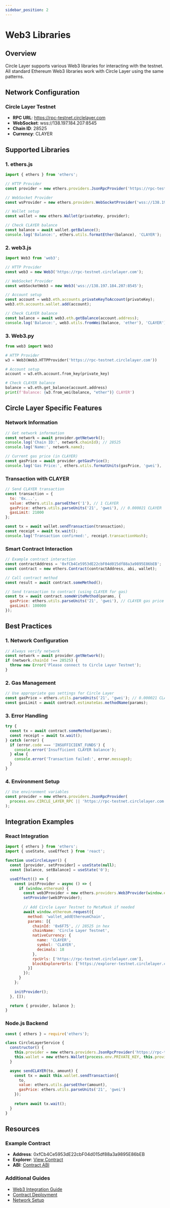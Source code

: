 ```yaml
---
sidebar_position: 2
---
```


# Web3 Libraries

## Overview

Circle Layer supports various Web3 libraries for interacting with the testnet. All standard Ethereum Web3 libraries work with Circle Layer using the same patterns.

## Network Configuration

### Circle Layer Testnet
- **RPC URL**: https://rpc-testnet.circlelayer.com
- **WebSocket**: wss://138.197.184.207:8545
- **Chain ID**: 28525
- **Currency**: CLAYER

## Supported Libraries

### 1. ethers.js
```javascript
import { ethers } from 'ethers';

// HTTP Provider
const provider = new ethers.providers.JsonRpcProvider('https://rpc-testnet.circlelayer.com');

// WebSocket Provider
const wsProvider = new ethers.providers.WebSocketProvider('wss://138.197.184.207:8545');

// Wallet setup
const wallet = new ethers.Wallet(privateKey, provider);

// Check CLAYER balance
const balance = await wallet.getBalance();
console.log('Balance:', ethers.utils.formatEther(balance), 'CLAYER');
```

### 2. web3.js
```javascript
import Web3 from 'web3';

// HTTP Provider
const web3 = new Web3('https://rpc-testnet.circlelayer.com');

// WebSocket Provider
const webSocketWeb3 = new Web3('wss://138.197.184.207:8545');

// Account setup
const account = web3.eth.accounts.privateKeyToAccount(privateKey);
web3.eth.accounts.wallet.add(account);

// Check CLAYER balance
const balance = await web3.eth.getBalance(account.address);
console.log('Balance:', web3.utils.fromWei(balance, 'ether'), 'CLAYER');
```

### 3. Web3.py
```python
from web3 import Web3

# HTTP Provider
w3 = Web3(Web3.HTTPProvider('https://rpc-testnet.circlelayer.com'))

# Account setup
account = w3.eth.account.from_key(private_key)

# Check CLAYER balance
balance = w3.eth.get_balance(account.address)
print(f'Balance: {w3.from_wei(balance, "ether")} CLAYER')
```

## Circle Layer Specific Features

### Network Information
```javascript
// Get network information
const network = await provider.getNetwork();
console.log('Chain ID:', network.chainId); // 28525
console.log('Name:', network.name);

// Current gas price (in CLAYER)
const gasPrice = await provider.getGasPrice();
console.log('Gas Price:', ethers.utils.formatUnits(gasPrice, 'gwei'), 'Gwei');
```

### Transaction with CLAYER
```javascript
// Send CLAYER transaction
const transaction = {
  to: '0x...',
  value: ethers.utils.parseEther('1'), // 1 CLAYER
  gasPrice: ethers.utils.parseUnits('21', 'gwei'), // 0.000021 CLAYER
  gasLimit: 21000
};

const tx = await wallet.sendTransaction(transaction);
const receipt = await tx.wait();
console.log('Transaction confirmed:', receipt.transactionHash);
```

### Smart Contract Interaction
```javascript
// Example contract interaction
const contractAddress = '0xfCb4Ce5953dE22cbF04d015df88a3a9895E86bEB';
const contract = new ethers.Contract(contractAddress, abi, wallet);

// Call contract method
const result = await contract.someMethod();

// Send transaction to contract (using CLAYER for gas)
const tx = await contract.someWriteMethod(params, {
  gasPrice: ethers.utils.parseUnits('21', 'gwei'), // CLAYER gas price
  gasLimit: 100000
});
```

## Best Practices

### 1. Network Configuration
```javascript
// Always verify network
const network = await provider.getNetwork();
if (network.chainId !== 28525) {
  throw new Error('Please connect to Circle Layer Testnet');
}
```

### 2. Gas Management
```javascript
// Use appropriate gas settings for Circle Layer
const gasPrice = ethers.utils.parseUnits('21', 'gwei'); // 0.000021 CLAYER
const gasLimit = await contract.estimateGas.methodName(params);
```

### 3. Error Handling
```javascript
try {
  const tx = await contract.someMethod(params);
  const receipt = await tx.wait();
} catch (error) {
  if (error.code === 'INSUFFICIENT_FUNDS') {
    console.error('Insufficient CLAYER balance');
  } else {
    console.error('Transaction failed:', error.message);
  }
}
```

### 4. Environment Setup
```javascript
// Use environment variables
const provider = new ethers.providers.JsonRpcProvider(
  process.env.CIRCLE_LAYER_RPC || 'https://rpc-testnet.circlelayer.com'
);
```

## Integration Examples

### React Integration
```jsx
import { ethers } from 'ethers';
import { useState, useEffect } from 'react';

function useCircleLayer() {
  const [provider, setProvider] = useState(null);
  const [balance, setBalance] = useState('0');

  useEffect(() => {
    const initProvider = async () => {
      if (window.ethereum) {
        const web3Provider = new ethers.providers.Web3Provider(window.ethereum);
        setProvider(web3Provider);
        
        // Add Circle Layer Testnet to MetaMask if needed
        await window.ethereum.request({
          method: 'wallet_addEthereumChain',
          params: [{
            chainId: '0x6F75', // 28525 in hex
            chainName: 'Circle Layer Testnet',
            nativeCurrency: {
              name: 'CLAYER',
              symbol: 'CLAYER',
              decimals: 18
            },
            rpcUrls: ['https://rpc-testnet.circlelayer.com'],
            blockExplorerUrls: ['https://explorer-testnet.circlelayer.com/']
          }]
        });
      }
    };
    
    initProvider();
  }, []);

  return { provider, balance };
}
```

### Node.js Backend
```javascript
const { ethers } = require('ethers');

class CircleLayerService {
  constructor() {
    this.provider = new ethers.providers.JsonRpcProvider('https://rpc-testnet.circlelayer.com');
    this.wallet = new ethers.Wallet(process.env.PRIVATE_KEY, this.provider);
  }

  async sendCLAYER(to, amount) {
    const tx = await this.wallet.sendTransaction({
      to,
      value: ethers.utils.parseEther(amount),
      gasPrice: ethers.utils.parseUnits('21', 'gwei')
    });
    
    return await tx.wait();
  }
}
```

## Resources

### Example Contract
- **Address**: 0xfCb4Ce5953dE22cbF04d015df88a3a9895E86bEB
- **Explorer**: [View Contract](https://testnet.circlelayer.com/address/0xfCb4Ce5953dE22cbF04d015df88a3a9895E86bEB?tab=contract)
- **ABI**: [Contract ABI](https://testnet.circlelayer.com/address/0xfCb4Ce5953dE22cbF04d015df88a3a9895E86bEB?tab=contract_abi)

### Additional Guides
- [Web3 Integration Guide](/development/web3-integration)
- [Contract Deployment](/development/deploying-contracts)
- [Network Setup](/getting-started/connect-testnet)